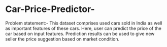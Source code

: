 # Car-Price-Predictor-
Problem statement:- This dataset comprises used cars sold in India as well as important features of these cars.  Here, user can predict the price of the car based on input features.  Prediction results can be used to give new seller the price suggestion based on market condition.

